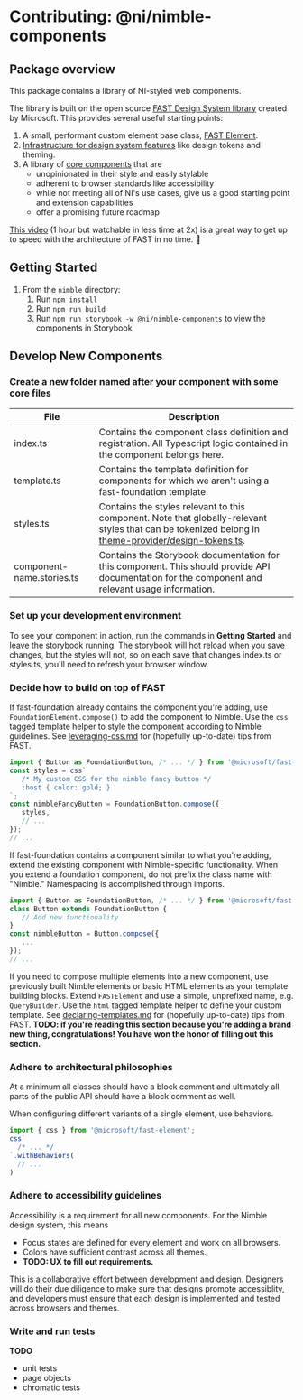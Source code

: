 # Contributing: @ni/nimble-components

## Package overview

This package contains a library of NI-styled web components.

The library is built on the open source [FAST Design System library](https://fast.design) created by Microsoft. This provides several useful starting points:
1. A small, performant custom element base class, [FAST Element](https://www.fast.design/docs/fast-element/getting-started).
1. [Infrastructure for design system features](https://www.fast.design/docs/design-systems/overview) like design tokens and theming.
1. A library of [core components](https://explore.fast.design/components/) that are
   - unopinionated in their style and easily stylable
   - adherent to browser standards like accessibility
   - while not meeting all of NI's use cases, give us a good starting point and extension capabilities
   - offer a promising future roadmap

[This video](https://www.youtube.com/watch?v=OHOKYItVQvc) (1 hour but watchable in less time at 2x) is a great way to get up to speed with the architecture of FAST in no time. 💨

## Getting Started

1. From the `nimble` directory:
   1. Run `npm install`
   1. Run `npm run build`
   1. Run `npm run storybook -w @ni/nimble-components` to view the components in Storybook

## Develop New Components

### Create a new folder named after your component with some core files

| File                      | Description |
| ------------------------- | ----------- |
| index.ts                  | Contains the component class definition and registration. All Typescript logic contained in the component belongs here. |
| template.ts               | Contains the template definition for components for which we aren't using a fast-foundation template. |
| styles.ts                 | Contains the styles relevant to this component. Note that globally-relevant styles that can be tokenized belong in [theme-provider/design-tokens.ts](src/theme-provider/design-tokens.ts). |
| component-name.stories.ts | Contains the Storybook documentation for this component. This should provide API documentation for the component and relevant usage information. |

### Set up your development environment

To see your component in action, run the commands in **Getting Started** and leave the storybook running. The storybook will hot reload when you save changes, but the styles will not, so on each save that changes index.ts or styles.ts, you'll need to refresh your browser window.

### Decide how to build on top of FAST

If fast-foundation already contains the component you're adding, use `FoundationElement.compose()` to add the component to Nimble.
Use the `css` tagged template helper to style the component according to Nimble guidelines. See [leveraging-css.md](https://github.com/microsoft/fast/blob/c94ad896dda3d4c806585d1d0bbfb37abdc3d758/packages/web-components/fast-element/docs/guide/leveraging-css.md) for (hopefully up-to-date) tips from FAST.

```ts
import { Button as FoundationButton, /* ... */ } from '@microsoft/fast-foundation';
const styles = css`
   /* My custom CSS for the nimble fancy button */
   :host { color: gold; }
`;
const nimbleFancyButton = FoundationButton.compose({
   styles,
   // ...
});
// ...
```

If fast-foundation contains a component similar to what you're adding, extend the existing component with Nimble-specific functionality.
When you extend a foundation component, do not prefix the class name with "Nimble." Namespacing is accomplished through imports.

```ts
import { Button as FoundationButton, /* ... */ } from '@microsoft/fast-foundation';
class Button extends FoundationButton {
   // Add new functionality
}
const nimbleButton = Button.compose({
   ...
});
// ...
```

If you need to compose multiple elements into a new component, use previously built Nimble elements or basic HTML elements as your template building blocks.
Extend `FASTElement` and use a simple, unprefixed name, e.g. `QueryBuilder`.
Use the `html` tagged template helper to define your custom template. See [declaring-templates.md](https://github.com/microsoft/fast/blob/master/packages/web-components/fast-element/docs/guide/declaring-templates.md) for (hopefully up-to-date) tips from FAST.
**TODO: if you're reading this section because you're adding a brand new thing, congratulations! You have won the honor of filling out this section.**

### Adhere to architectural philosophies

At a minimum all classes should have a block comment and ultimately all parts of the public API should have a block comment as well.

When configuring different variants of a single element, use behaviors.
```ts
import { css } from '@microsoft/fast-element';
css`
  /* ... */
`.withBehaviors(
  // ...
)
```

### Adhere to accessibility guidelines

Accessibility is a requirement for all new components. For the Nimble design system, this means
- Focus states are defined for every element and work on all browsers.
- Colors have sufficient contrast across all themes.
- **TODO: UX to fill out requirements.**

This is a collaborative effort between development and design. Designers will do their due diligence to make sure that designs promote accessiblity, and developers must ensure that each design is implemented and tested across browsers and themes.

### Write and run tests

**TODO**

- unit tests
- page objects
- chromatic tests
